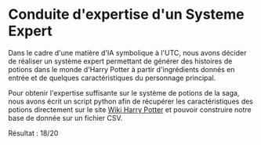 # Conduite d'expertise d'un Systeme Expert
Dans le cadre d'une matière d'IA symbolique à l'UTC, nous avons décider de réaliser un système expert permettant de générer des histoires de potions dans le monde d'Harry Potter à partir d'ingrédients donnés en entrée et de quelques caractéristiques du personnage principal.  

Pour obtenir l'expertise suffisante sur le système de potions de la saga, nous avons écrit un script python afin de récupérer les caractéristiques des potions directement sur le site [Wiki Harry Potter](https://harrypotter.fandom.com/fr/wiki/Potions) et pouvoir construire notre base de donnée sur un fichier CSV. 

Résultat : 18/20
